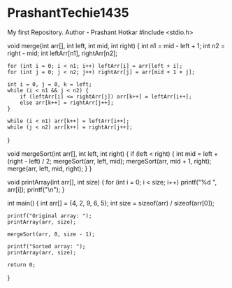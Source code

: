 # PrashantTechie1435
My first Repository.
Author - Prashant Hotkar 
#include <stdio.h>

void merge(int arr[], int left, int mid, int right) {
    int n1 = mid - left + 1;
    int n2 = right - mid;
    int leftArr[n1], rightArr[n2];

    for (int i = 0; i < n1; i++) leftArr[i] = arr[left + i];
    for (int j = 0; j < n2; j++) rightArr[j] = arr[mid + 1 + j];

    int i = 0, j = 0, k = left;
    while (i < n1 && j < n2) {
        if (leftArr[i] <= rightArr[j]) arr[k++] = leftArr[i++];
        else arr[k++] = rightArr[j++];
    }

    while (i < n1) arr[k++] = leftArr[i++];
    while (j < n2) arr[k++] = rightArr[j++];
}

void mergeSort(int arr[], int left, int right) {
    if (left < right) {
        int mid = left + (right - left) / 2;
        mergeSort(arr, left, mid);
        mergeSort(arr, mid + 1, right);
        merge(arr, left, mid, right);
    }
}

void printArray(int arr[], int size) {
    for (int i = 0; i < size; i++) printf("%d ", arr[i]);
    printf("\n");
}

int main() {
    int arr[] = {4, 2, 9, 6, 5};
    int size = sizeof(arr) / sizeof(arr[0]);

    printf("Original array: ");
    printArray(arr, size);

    mergeSort(arr, 0, size - 1);

    printf("Sorted array: ");
    printArray(arr, size);

    return 0;
}
